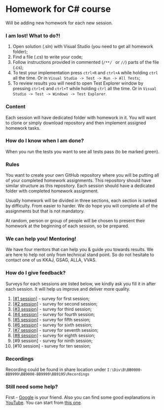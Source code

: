 # Homework for C# course

Will be adding new homework for each new session.

### I am lost! What to do?!
 1) Open solution (.sln) with Visual Studio (you need to get all homework folder);
 2) Find a file (.cs) to write your code;
 3) Follow instructions provided in commented (```/**/ ``` or ```//```) parts of the file (.cs);
 4) To test your implementation press ```ctrl+R``` and ```ctrl+A``` while holding ```ctrl``` all the time. Or in ```Visual Studio -> Test -> Run -> All Tests```;
 5) To review results you will need to open Test Explorer window by pressing ```ctrl+E``` and ```ctrl+T``` while holding ```ctrl``` all the time. Or in ```Visual Studio -> Test -> Windows -> Test Explorer```.
 
 ### Content

Each session will have dedicated folder with homework in it. You will want to clone or simply download repository and then implement assigned homework tasks.

### How do I know when I am done?
When you run the tests you want to see all tests pass (to be marked green).

### Rules
You want to create your own GitHub repository where you will be putting all of your completed homework assignments. This repository should have similar structure as this repository. Each session should have a dedicated folder with completed homework assignment.

Usually homework will be divided in three sections, each section is ranked by difficulty. From easier to harder. We do hope you will complete all of the assignments but that is not mandatory.

At random, person or group of people will be chosen to present their homework at the beginning of each session, so be prepared.

### We can help you! Mentoring!
We have four mentors that can help you & guide you towards results. We are here to help not only from technical stand point. So do not hesitate to contact one of us KKAJ, GSAG, ALLA, VVAS.

### How do I give feedback?
Surveys for each sessions are listed below, we kindly ask you fill it in after each session. It will help us improve and deliver more quality.
1) [[#1 session]](https://www.surveymonkey.com/r/8JZSQ2K) - survey for first session;
2) [[#2 session]](https://www.surveymonkey.com/r/8F2ZZW3) - survey for second session;
3) [[#3 session]](https://www.surveymonkey.com/r/8FSMNLV) - survey for third session;
4) [[#4 session]](https://www.surveymonkey.com/r/8FTHYYX) - survey for fourth session;
5) [[#5 session]](https://www.surveymonkey.com/r/8FN8PSV) - survey for fifth session;
6) [[#6 session]](https://www.surveymonkey.com/r/8FBTLPV) - survey for sixth session;
7) [[#7 session]](https://www.surveymonkey.com/r/7BP9KDK) - survey for seventh session;
8) [[#8 session]](https://www.surveymonkey.com/r/9NNYL2Q) - survey for eighth session;
9) [#9 session] - survey for ninth session;
10) [#10 session] - survey for ten session;


### Recordings
Recording could be found in share location under ```I:\Div\B\BB0000-BB9999\BB9000-BB9999\BB9195\Recordings```

### Still need some help?
First - [Google](https://www.google.lt) is your friend. Also you can find some good explanations in [YouTube](https://www.youtube.com). You can start from [this one](https://www.youtube.com/watch?v=pSiIHe2uZ2w&list=PLPV2KyIb3jR6ZkG8gZwJYSjnXxmfPAl51).
